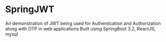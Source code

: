 # SpringJWT
An demonstration of JWT being used for Authentication and Authorization along with OTP in web applications
Built using SpringBoot 3.2, ReactJS, mysql
